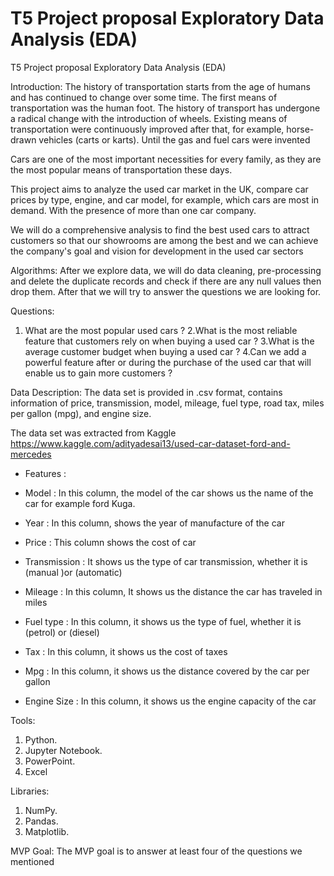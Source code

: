 # T5 Project proposal Exploratory Data Analysis (EDA)

T5 Project proposal Exploratory Data Analysis (EDA)


Introduction:
The history of transportation starts from the age of humans and has continued to change over some time. The first means of transportation was the human foot.
The history of transport has undergone a radical change with the introduction of wheels. Existing means of transportation were continuously improved after that, for example, horse-drawn vehicles (carts or karts).
Until the gas and fuel cars were invented

Cars are one of the most important necessities for every family, as they are the most popular means of transportation these days.

This project aims to analyze the used car market in the UK, compare car prices by type, engine, and car model, for example, which cars are most in demand. With the presence of more than one car company.

We will do a comprehensive analysis to find the best used cars to attract customers so that our showrooms are among the best and we can achieve the company's goal and vision for development in the used car sectors

Algorithms:
After we explore data, we will do data cleaning, pre-processing and delete the duplicate records and check if there are any null values then drop them. After that we will try to answer the questions we are looking for.

Questions:
1. What are the most popular used cars ?
2.What is the most reliable feature that customers rely on when buying a used car ?
3.What is the average customer budget when buying a used car ?
4.Can we add a powerful feature after or during the purchase of the used car that will enable us to gain more customers ?

Data Description:
The data set is provided in .csv format,  contains information of price, transmission, model, mileage, fuel type, road tax, miles per gallon (mpg), and engine size. 

The data set was extracted from Kaggle https://www.kaggle.com/adityadesai13/used-car-dataset-ford-and-mercedes


- Features :

 - Model : In this column, the model of the car shows us the name of the car for example ford  Kuga.
 - Year : In this column, shows the year of manufacture of the car
 - Price : This column shows the cost of car 
 - Transmission : It shows us the type of car transmission, whether it is (manual )or (automatic)
 - Mileage : In this column, It shows us the distance the car has traveled in miles
 - Fuel type : In this column, it shows us the type of fuel, whether it is (petrol) or (diesel)
 - Tax : In this column, it shows us the cost of taxes  
 - Mpg : In this column, it shows us the distance covered by the car per gallon
 - Engine Size : In this column, it shows us the engine capacity of the car



Tools:
1. Python.
2. Jupyter Notebook.
3. PowerPoint.
4. Excel

Libraries:
1. NumPy.
2. Pandas.
3. Matplotlib.

MVP Goal:
The MVP goal is to answer at least four of the questions we mentioned





